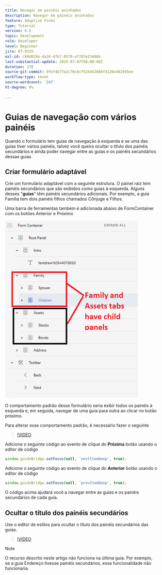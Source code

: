 ```yaml
---
title: Navegar em painéis aninhados
description: Navegar em painéis aninhados
feature: Adaptive Forms
type: Tutorial
version: 6.5
topic: Development
role: Developer
level: Beginner
jira: KT-9335
exl-id: c60d019e-da26-4f67-8579-ef707e2348bb
last-substantial-update: 2019-07-07T00:00:00Z
duration: 270
source-git-commit: 9fef4b77a2c70c8cf525d42686f4120e481945ee
workflow-type: tm+mt
source-wordcount: '247'
ht-degree: 0%

---
```


# Guias de navegação com vários painéis

Quando o formulário tem guias de navegação à esquerda e se uma das guias tiver vários painéis, talvez você queira ocultar o título dos painéis secundários e ainda poder navegar entre as guias e os painéis secundários dessas guias

## Criar formulário adaptável

Crie um formulário adaptável com a seguinte estrutura. O painel raiz tem painéis secundários que são exibidos como guias à esquerda. Alguns desses &quot;**guias**&quot; têm painéis secundários adicionais. Por exemplo, a guia Família tem dois painéis filhos chamados Cônjuge e Filhos.

Uma barra de ferramentas também é adicionada abaixo de FormContainer com os botões Anterior e Próximo

![espaçamento da barra de ferramentas](assets/multiple-panels.png)



O comportamento padrão desse formulário seria exibir todos os painéis à esquerda e, em seguida, navegar de uma guia para outra ao clicar no botão próximo.

Para alterar esse comportamento padrão, é necessário fazer o seguinte

>[!VIDEO](https://video.tv.adobe.com/v/338369?quality=12&learn=on)


Adicione o seguinte código ao evento de clique do **Próxima** botão usando o editor de código

```javascript
window.guideBridge.setFocus(null, 'nextItemDeep', true);
```

Adicione o seguinte código ao evento de clique do **Anterior** botão usando o editor de código

```javascript
window.guideBridge.setFocus(null, 'prevItemDeep', true);
```

O código acima ajudará você a navegar entre as guias e os painéis secundários de cada guia.

## Ocultar o título dos painéis secundários

Use o editor de estilos para ocultar o título dos painéis secundários das guias.

>[!VIDEO](https://video.tv.adobe.com/v/338370?quality=12&learn=on)

>[!NOTE]
>
>O recurso descrito neste artigo não funciona na última guia. Por exemplo, se a guia Endereço tivesse painéis secundários, essa funcionalidade não funcionaria.
